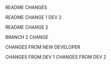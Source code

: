 README CHANGES

README CHANGE 1 DEV 2

README CHANGE 2

BRANCH 2 CHANGE

CHANGES FROM NEW DEVELOPER

CHANGES FROM DEV 1
CHANGES FROM DEV 2
